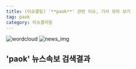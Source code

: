 ```yaml
---
title: (이슈클립) '**paok**' 관련 이슈, 기사 모아 보기
tag: paok
category: 이슈클리핑
---
```

![wordcloud](https://s3.ap-northeast-2.amazonaws.com/lyrics101-wordcloud/2018-09-21-1537468055.png)
![news_img](https://user-images.githubusercontent.com/42597476/44507050-1206f400-a6e4-11e8-8d98-7ffbfebb353f.png)
## **'**paok**'** 뉴스속보 검색결과

